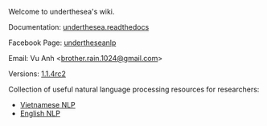 Welcome to underthesea's wiki.

Documentation: [underthesea.readthedocs](https://magizbox-underthesea.readthedocs-hosted.com/en/latest/?badge=latest)

Facebook Page: [undertheseanlp](https://www.facebook.com/undertheseanlp/)

Email: Vu Anh <[brother.rain.1024@gmail.com](mailto:brother.rain.1024@gmail.com)>

Versions: [1.1.4rc2](https://github.com/magizbox/underthesea/wiki/Version-1.1.4rc2)

Collection of useful natural language processing resources for researchers:

* [Vietnamese NLP](https://github.com/magizbox/underthesea/wiki/Vietnamese-NLP-Tools)
* [English NLP](https://github.com/magizbox/underthesea/wiki/English-NLP-Tools)